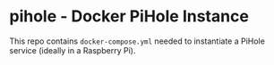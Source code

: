 # pihole - Docker PiHole Instance

This repo contains `docker-compose.yml` needed to instantiate a PiHole service (ideally in a Raspberry Pi).
